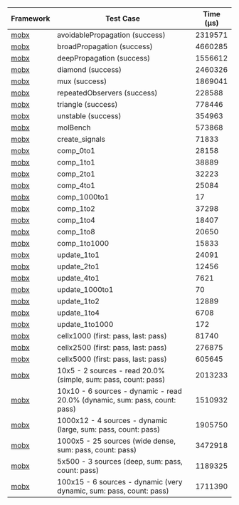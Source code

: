 | Framework | Test Case | Time (μs) |
| --- | --- | --- |
| [mobx](https://github.com/mobxjs/mobx.dart) | avoidablePropagation (success) | 2319571 |
| [mobx](https://github.com/mobxjs/mobx.dart) | broadPropagation (success) | 4660285 |
| [mobx](https://github.com/mobxjs/mobx.dart) | deepPropagation (success) | 1556612 |
| [mobx](https://github.com/mobxjs/mobx.dart) | diamond (success) | 2460326 |
| [mobx](https://github.com/mobxjs/mobx.dart) | mux (success) | 1869041 |
| [mobx](https://github.com/mobxjs/mobx.dart) | repeatedObservers (success) | 228588 |
| [mobx](https://github.com/mobxjs/mobx.dart) | triangle (success) | 778446 |
| [mobx](https://github.com/mobxjs/mobx.dart) | unstable (success) | 354963 |
| [mobx](https://github.com/mobxjs/mobx.dart) | molBench | 573868 |
| [mobx](https://github.com/mobxjs/mobx.dart) | create_signals | 71833 |
| [mobx](https://github.com/mobxjs/mobx.dart) | comp_0to1 | 28158 |
| [mobx](https://github.com/mobxjs/mobx.dart) | comp_1to1 | 38889 |
| [mobx](https://github.com/mobxjs/mobx.dart) | comp_2to1 | 32223 |
| [mobx](https://github.com/mobxjs/mobx.dart) | comp_4to1 | 25084 |
| [mobx](https://github.com/mobxjs/mobx.dart) | comp_1000to1 | 17 |
| [mobx](https://github.com/mobxjs/mobx.dart) | comp_1to2 | 37298 |
| [mobx](https://github.com/mobxjs/mobx.dart) | comp_1to4 | 18407 |
| [mobx](https://github.com/mobxjs/mobx.dart) | comp_1to8 | 20650 |
| [mobx](https://github.com/mobxjs/mobx.dart) | comp_1to1000 | 15833 |
| [mobx](https://github.com/mobxjs/mobx.dart) | update_1to1 | 24091 |
| [mobx](https://github.com/mobxjs/mobx.dart) | update_2to1 | 12456 |
| [mobx](https://github.com/mobxjs/mobx.dart) | update_4to1 | 7621 |
| [mobx](https://github.com/mobxjs/mobx.dart) | update_1000to1 | 70 |
| [mobx](https://github.com/mobxjs/mobx.dart) | update_1to2 | 12889 |
| [mobx](https://github.com/mobxjs/mobx.dart) | update_1to4 | 6708 |
| [mobx](https://github.com/mobxjs/mobx.dart) | update_1to1000 | 172 |
| [mobx](https://github.com/mobxjs/mobx.dart) | cellx1000 (first: pass, last: pass) | 81740 |
| [mobx](https://github.com/mobxjs/mobx.dart) | cellx2500 (first: pass, last: pass) | 276875 |
| [mobx](https://github.com/mobxjs/mobx.dart) | cellx5000 (first: pass, last: pass) | 605645 |
| [mobx](https://github.com/mobxjs/mobx.dart) | 10x5 - 2 sources - read 20.0% (simple, sum: pass, count: pass) | 2013233 |
| [mobx](https://github.com/mobxjs/mobx.dart) | 10x10 - 6 sources - dynamic - read 20.0% (dynamic, sum: pass, count: pass) | 1510932 |
| [mobx](https://github.com/mobxjs/mobx.dart) | 1000x12 - 4 sources - dynamic (large, sum: pass, count: pass) | 1905750 |
| [mobx](https://github.com/mobxjs/mobx.dart) | 1000x5 - 25 sources (wide dense, sum: pass, count: pass) | 3472918 |
| [mobx](https://github.com/mobxjs/mobx.dart) | 5x500 - 3 sources (deep, sum: pass, count: pass) | 1189325 |
| [mobx](https://github.com/mobxjs/mobx.dart) | 100x15 - 6 sources - dynamic (very dynamic, sum: pass, count: pass) | 1711390 |
